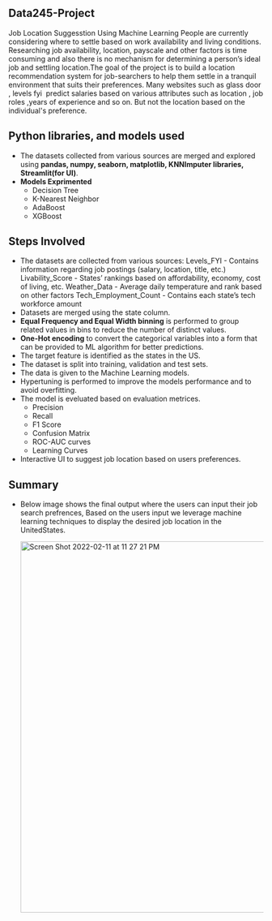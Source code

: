 ## Data245-Project
Job Location Suggesstion Using Machine Learning
People are currently considering where to settle based on work availability and living conditions. Researching job availability, location, payscale and other factors is time consuming and also there is no mechanism for determining a person’s ideal job and settling location.The goal of the project is to build a location recommendation system for job-searchers to help them settle in a tranquil environment that suits their preferences. Many websites such as glass door , levels fyi  predict salaries based on various attributes such as location , job roles ,years of experience and so on. But not the location based on the individual's preference. 


## Python libraries, and models used

- The datasets collected from various sources are merged and explored using **pandas, numpy, seaborn, matplotlib, KNNImputer libraries, Streamlit(for UI)**.
- **Models Exprimented**
    - Decision Tree
    - K-Nearest Neighbor
    - AdaBoost
    - XGBoost

## Steps Involved

- The datasets are collected from various sources:
  Levels_FYI            - Contains information regarding job postings (salary, 	location, 	title, etc.)
  Livability_Score      - States’ rankings based on affordability, economy, cost of 	living, etc.
  Weather_Data          - Average daily temperature and rank based on other factors
  Tech_Employment_Count - Contains each state’s tech workforce amount
- Datasets are merged using the state column.
- **Equal Frequency and Equal Width binning** is performed to group related values in bins to reduce the number of distinct values.
- **One-Hot encoding** to convert the categorical variables into a form that can be provided to ML algorithm for better predictions.
- The target feature is identified as the states in the US.
- The dataset is split into training, validation and test sets.
- The data is given to the Machine Learning models.
- Hypertuning is performed to improve the models performance and to avoid overfitting.
- The model is eveluated based on evaluation metrices.
  - Precision
  - Recall
  - F1 Score
  - Confusion Matrix
  - ROC-AUC curves
  - Learning Curves
- Interactive UI to suggest job location based on users preferences.

## Summary
- Below image shows the final output where the users can input their job search prefrences, Based on the users input we leverage machine learning techniques to display the desired job location in the UnitedStates. 

  <img width="732" alt="Screen Shot 2022-02-11 at 11 27 21 PM" src="https://user-images.githubusercontent.com/49642360/153701734-d8a53f3d-89ca-4d7e-9238-a88e73daab16.png">
